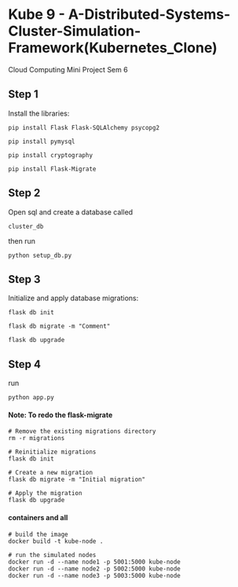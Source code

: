 # Kube 9 - A-Distributed-Systems-Cluster-Simulation-Framework(Kubernetes_Clone)

Cloud Computing Mini Project Sem 6

## Step 1

Install the libraries:

```
pip install Flask Flask-SQLAlchemy psycopg2

pip install pymysql

pip install cryptography

pip install Flask-Migrate
```

## Step 2

Open sql and create a database called

`cluster_db`

then run

```
python setup_db.py
```

## Step 3

Initialize and apply database migrations:

```
flask db init

flask db migrate -m "Comment"

flask db upgrade
```

## Step 4

run

```
python app.py
```

#### Note: To redo the flask-migrate

```
# Remove the existing migrations directory
rm -r migrations

# Reinitialize migrations
flask db init

# Create a new migration
flask db migrate -m "Initial migration"

# Apply the migration
flask db upgrade
```

#### containers and all

```
# build the image
docker build -t kube-node .

# run the simulated nodes
docker run -d --name node1 -p 5001:5000 kube-node
docker run -d --name node2 -p 5002:5000 kube-node
docker run -d --name node3 -p 5003:5000 kube-node
```
